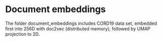 # Document embeddings

The folder document_embeddings includes CORD19 data set, embedded first into 256D with doc2vec (distributed memory), followed by UMAP projection to 2D.